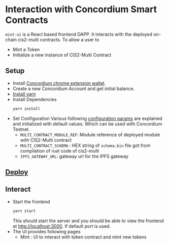 # Interaction with Concordium Smart Contracts

`mint-ui` is a React based frontend DAPP. It interacts with the deployed on-chain cis2-multi contracts. To allow a user to

-   Mint a Token
-   Initialize a new instance of CIS2-Multi Contract

## Setup

-   Install [Concordium chrome extension wallet](https://github.com/Concordium/concordium-browser-wallet/tree/main/packages/browser-wallet).
-   Create a new Concordium Account and get initial balance.
-   [Install yarn](https://classic.yarnpkg.com/lang/en/docs/install/#debian-stable)
-   Install Dependencies
    ```bash
    yarn install
    ```
-   Set Configuration
    Various following [configuration params](./src/Constants.ts) are explained and initialized with default values. Which can be used with Concordium Testnet.
    -   `MULTI_CONTRACT_MODULE_REF`: Module reference of deployed module with CIS2-Multi contract
    -   `MULTI_CONTRACT_SCHEMA` : HEX string of `schema.bin` file got from compilation of rust code of cis2-multi
    -   `IPFS_GATEWAY_URL`: gateway url for the IPFS gateway

## [Deploy](https://developer.concordium.software/en/mainnet/smart-contracts/guides/deploy-module.html)

## Interact

-   Start the frontend
    ```bash
    yarn start
    ```
    This should start the server and you should be able to view the frontend at [http://localhost:3000](http://localhost:3000). If default port is used.
-   The UI provides following pages
    -   Mint : UI to interact with token contract and mint new tokens
